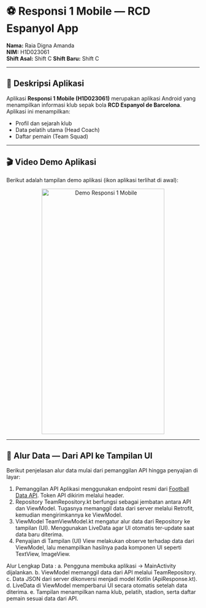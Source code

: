# ⚽️ Responsi 1 Mobile — RCD Espanyol App

**Nama:** Raia Digna Amanda  
**NIM:** H1D023061  
**Shift Asal:** Shift C
**Shift Baru:** Shift C  

---

## 📱 Deskripsi Aplikasi
Aplikasi **Responsi 1 Mobile (H1D023061)** merupakan aplikasi Android yang menampilkan informasi klub sepak bola **RCD Espanyol de Barcelona**.  
Aplikasi ini menampilkan:
- Profil dan sejarah klub  
- Data pelatih utama (Head Coach)  
- Daftar pemain (Team Squad)

---

## 🎬 Video Demo Aplikasi

Berikut adalah tampilan demo aplikasi (ikon aplikasi terlihat di awal):

<p align="center">
  <img src="assets/demo_app.gif" width="320" height="640" alt="Demo Responsi 1 Mobile">
</p>

---

## 🧠 Alur Data — Dari API ke Tampilan UI

Berikut penjelasan alur data mulai dari pemanggilan API hingga penyajian di layar:

1. Pemanggilan API
   Aplikasi menggunakan endpoint resmi dari [Football Data API](https://www.football-data.org/). Token API dikirim melalui header.
3. Repository
   TeamRepository.kt berfungsi sebagai jembatan antara API dan ViewModel. Tugasnya memanggil data dari server melalui Retrofit, kemudian mengirimkannya ke ViewModel.
4. ViewModel
  TeamViewModel.kt mengatur alur data dari Repository ke tampilan (UI). Menggunakan LiveData agar UI otomatis ter-update saat data baru diterima.
5. Penyajian di Tampilan (UI)
   View melakukan observe terhadap data dari ViewModel, lalu menampilkan hasilnya pada komponen UI seperti TextView, ImageView.

Alur Lengkap Data :
a. Pengguna membuka aplikasi → MainActivity dijalankan.
b. ViewModel memanggil data dari API melalui TeamRepository.
c. Data JSON dari server dikonversi menjadi model Kotlin (ApiResponse.kt).
d. LiveData di ViewModel memperbarui UI secara otomatis setelah data diterima.
e. Tampilan menampilkan nama klub, pelatih, stadion, serta daftar pemain sesuai data dari API.




